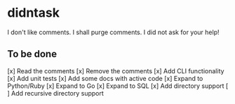 # didntask
I don't like comments. I shall purge comments. I did not ask for your help!

## To be done
[x] Read the comments
[x] Remove the comments
[x] Add CLI functionality
[x] Add unit tests
[x] Add some docs with active code
[x] Expand to Python/Ruby
[x] Expand to Go
[x] Expand to SQL
[x] Add directory support
[ ] Add recursive directory support

